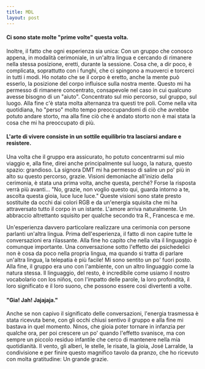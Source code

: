 ```yaml
---
title: MDL
layout: post
---
```

#### Ci sono state molte "prime volte" questa volta. 
Inoltre, il fatto che ogni esperienza sia unica: 
Con un gruppo che conosco appena, in modalità cerimoniale, in un'altra lingua e cercando di rimanere  nella stessa posizione, eretti, durante la sessione. Cosa che, a dir poco, è complicata, soprattutto con i  funghi, che ci spingono a muoverci e torcerci in tutti i modi. 
Ho notato che se il corpo è eretto, anche la mente può esserlo, la posizione del corpo influisce sulla  nostra mente. Questo mi ha permesso di rimanere concentrato, consapevole nel caso in cui qualcuno  avesse bisogno di un "aiuto". 
Concentrato sul mio percorso, sul gruppo, sul luogo. 
Alla fine c'è stata molta alternanza tra questi tre poli. 
Come nella vita quotidiana, ho "perso" molto tempo preoccupandomi di ciò che avrebbe potuto andare  storto, 
ma alla fine ciò che è andato storto non è mai stata la cosa che mi ha preoccupato di più. 

#### L'arte di vivere consiste in un sottile equilibrio tra lasciarsi andare e resistere. 
Una volta che il gruppo era assicurato, ho potuto concentrarmi sul mio viaggio e, alla fine, direi anche  principalmente sul luogo, la natura, questo spazio: grandioso. 
La signora DMT mi ha permesso di salire un po' più in alto su questo percorso, grazie. 
Visioni demoniache all'inizio della cerimonia, è stata una prima volta, anche questa, perché? Forse la  risposta verrà più avanti...
"No, grazie, non voglio questo qui, guarda intorno a te, ascolta questa gioia, luce luce luce." Queste  visioni sono state presto sostituite da occhi dai colori RGB e da un'energia squisita che mi ha attraversato tutto il corpo in un istante. L'amore arriva naturalmente. 
Un abbraccio altrettanto squisito per qualche secondo tra R., Francesca e me. 

Un'esperienza davvero particolare realizzare una cerimonia con persone parlanti un'altra lingua. Prima dell'esperienza, il fatto di non capire tutte le conversazioni era rilassante. 
Alla fine ho capito che nella vita il linguaggio è comunque importante. 
Una conversazione sotto l'effetto dei psichedelici non è cosa da poco nella propria lingua, ma quando si  tratta di parlare un'altra lingua, la telepatia è più facile! 
Mi sono sentito un po' fuori posto. Alla fine, il gruppo era uno con l'ambiente, con un altro linguaggio  come la natura stessa. 
Il linguaggio, del resto, è incredibile come usiamo il nostro vocabolario con los niños, con l'impatto delle  parole, la loro profondità, il loro significato e il loro suono, che possono essere così divertenti a volte.  

#### "Gia! Jah! Jajajaja." 
Anche se non capivo il significato delle conversazioni, l'energia trasmessa è stata ricevuta bene, con gli  occhi chiusi sentivo il gruppo e alla fine mi bastava in quel momento. 
Ninos, che gioia poter tornare in infanzia per qualche ora, per poi crescere un po' quando l'effetto  svanisce, ma con sempre un piccolo residuo infantile che cerco di mantenere nella mia quotidianità. 
Il vento, gli alberi, le stelle, le risate, la gioia,  José Larralde, la condivisione e per finire questo magnifico tavolo da pranzo, che ho ricevuto con molta  gratitudine: 
Un grande grazie. 
